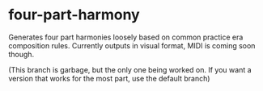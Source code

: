 # four-part-harmony
Generates four part harmonies loosely based on common practice era composition rules.
Currently outputs in visual format, MIDI is coming soon though.

(This branch is garbage, but the only one being worked on. If you want a version that works for the most part, use the default branch)
